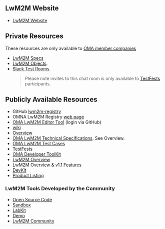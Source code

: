 ## LwM2M Website
* [LwM2M Website](https://lwm2m.openmobilealliance.org/)
## Private Resources
These resources are only available to [OMA member companies](https://omaspecworks.org/membership/)
* [LwM2M Specs](https://github.com/OpenMobileAlliance/LwM2M)
* [LwM2M Objects](https://github.com/OpenMobileAlliance/objects-lwm2m). 
* [Slack Test Rooms](https://lwm2m.slack.com). 
  > Please note invites to this chat room is only available to [TestFests](https://omaspecworks.org/events/testfests/) participants.
  
## Publicly Available Resources
* GitHub [lwm2m-registry](https://github.com/OpenMobileAlliance/lwm2m-registry)
* OMNA LwM2M Registry [web page](http://www.openmobilealliance.org/wp/OMNA/LwM2M/LwM2MRegistry.html)
* [OMA LwM2M Editor Tool](https://devtoolkit.openmobilealliance.org/OEditor/Legal?back=OMNAVerify) (login via GitHub)
* [wiki](https://github.com/OpenMobileAlliance/OMA_LwM2M_for_Developers/wiki)
* [Overview](http://www.openmobilealliance.org/wp/Overviews/lightweightm2m_overview.html)
* [OMA LwM2M Technical Specifications](http://www.openmobilealliance.org/release/LightweightM2M/). See Overview.
* [OMA LwM2M Test Cases](http://www.openmobilealliance.org/release/LightweightM2M/ETS/)
* [TestFests](https://omaspecworks.org/events/testfests/)
* [OMA Developer ToolKit](https://github.com/OpenMobileAlliance/OMA_LwM2M_for_Developers/wiki/LwM2M-Lab-Kit)
* [LwM2M Overview](http://www.openmobilealliance.org/release/LightweightM2M/Lightweight_Machine_to_Machine-v1_1-OMASpecworks.pdf)
* [LwM2M Overview & v1.1 Features](https://www.youtube.com/watch?v=D7xEYnwOeHU)
* [DevKit](https://github.com/OpenMobileAlliance/OMA-LWM2M-DevKit)
* [Product Listing](https://github.com/OpenMobileAlliance/OMA_LwM2M_for_Developers/wiki/Product-Listing)

### LwM2M Tools Developed by the Community 
* [Open Source Code](https://github.com/OpenMobileAlliance/OMA_LwM2M_for_Developers/wiki/LwM2M-Open-Source-Code)
* [Sandbox](http://leshan.eclipse.org/#/clients)
* [LabKit](https://github.com/OpenMobileAlliance/OMA_LwM2M_for_Developers/wiki/LwM2M-Lab-Kit)
* [Demo](https://github.com/OpenMobileAlliance/OMA_LwM2M_for_Developers/wiki/LwM2M-Demo)
* [LwM2M Community](https://github.com/OpenMobileAlliance/OMA_LwM2M_for_Developers/wiki/LwM2M-Community)  
